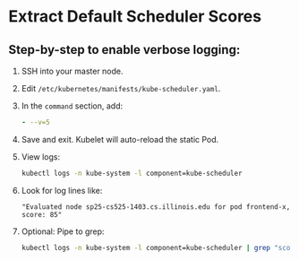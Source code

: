 # Extract Default Scheduler Scores

## Step-by-step to enable verbose logging:

1. SSH into your master node.

2. Edit `/etc/kubernetes/manifests/kube-scheduler.yaml`.

3. In the `command` section, add:

    ```yaml
    - --v=5
    ```

4. Save and exit. Kubelet will auto-reload the static Pod.

5. View logs:

    ```bash
    kubectl logs -n kube-system -l component=kube-scheduler
    ```

6. Look for log lines like:

    ```
    "Evaluated node sp25-cs525-1403.cs.illinois.edu for pod frontend-x, score: 85"
    ```

7. Optional: Pipe to grep:

    ```bash
    kubectl logs -n kube-system -l component=kube-scheduler | grep "score:"
    ```

